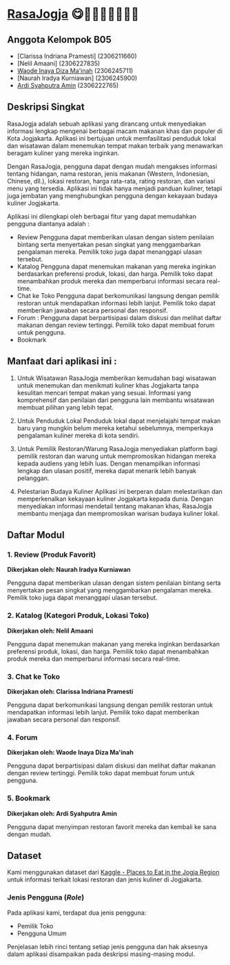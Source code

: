 # [RasaJogja](http://ardi-syahputra-rasajogja.pbp.cs.ui.ac.id/) 😋🦑🦑🦑🦑🦑🦑🦑

## Anggota Kelompok B05
- [Clarissa Indriana Pramesti] (2306211660)
- [Nelil Amaani] (2306227835)
- [Waode Inaya Diza Ma'inah](https://github.com/inayadiza) (2306245711)
- [Naurah Iradya Kurniawan] (2306245900)
- [Ardi Syahputra Amin](https://github.com/aminardisy) (2306222765)

## Deskripsi Singkat
RasaJogja adalah sebuah aplikasi yang dirancang untuk menyediakan informasi lengkap mengenai berbagai macam makanan khas dan populer di Kota Jogjakarta. Aplikasi ini bertujuan untuk memfasilitasi penduduk lokal dan wisatawan dalam menemukan tempat makan terbaik yang menawarkan beragam kuliner yang mereka inginkan. 

Dengan RasaJogja, pengguna dapat dengan mudah mengakses informasi tentang hidangan, nama restoran, jenis makanan (Western, Indonesian, Chinese, dll.), lokasi restoran, harga rata-rata, rating restoran, dan variasi menu yang tersedia. Aplikasi ini tidak hanya menjadi panduan kuliner, tetapi juga jembatan yang menghubungkan pengguna dengan kekayaan budaya kuliner Jogjakarta.

Aplikasi ini dilengkapi oleh berbagai fitur yang dapat memudahkan pengguna diantanya adalah :
- Review Pengguna dapat memberikan ulasan dengan sistem penilaian bintang serta menyertakan pesan singkat yang menggambarkan pengalaman mereka. Pemilik toko juga dapat menanggapi ulasan tersebut.
- Katalog Pengguna dapat menemukan makanan yang mereka inginkan berdasarkan preferensi produk, lokasi, dan harga. Pemilik toko dapat menambahkan produk mereka dan memperbarui informasi secara real-time.
- Chat ke Toko Pengguna dapat berkomunikasi langsung dengan pemilik restoran untuk mendapatkan informasi lebih lanjut. Pemilik toko dapat memberikan jawaban secara personal dan responsif.
- Forum : Pengguna dapat berpartisipasi dalam diskusi dan melihat daftar makanan dengan review tertinggi. Pemilik toko dapat membuat forum untuk pengguna.
- Bookmark

Manfaat dari aplikasi ini : 
- 

1. Untuk Wisatawan
RasaJogja memberikan kemudahan bagi wisatawan untuk menemukan dan menikmati kuliner khas Jogjakarta tanpa kesulitan mencari tempat makan yang sesuai. Informasi yang komprehensif dan penilaian dari pengguna lain membantu wisatawan membuat pilihan yang lebih tepat.

2. Untuk Penduduk Lokal
Penduduk lokal dapat menjelajahi tempat makan baru yang mungkin belum mereka ketahui sebelumnya, memperkaya pengalaman kuliner mereka di kota sendiri.

3. Untuk Pemilik Restoran/Warung
RasaJogja menyediakan platform bagi pemilik restoran dan warung untuk mempromosikan hidangan mereka kepada audiens yang lebih luas. Dengan menampilkan informasi lengkap dan ulasan positif, mereka dapat menarik lebih banyak pelanggan.

4. Pelestarian Budaya Kuliner
Aplikasi ini berperan dalam melestarikan dan memperkenalkan kekayaan kuliner Jogjakarta kepada dunia. Dengan menyediakan informasi mendetail tentang makanan khas, RasaJogja membantu menjaga dan mempromosikan warisan budaya kuliner lokal.

## Daftar Modul

### 1. Review (Produk Favorit)
**Dikerjakan oleh: Naurah Iradya Kurniawan**

Pengguna dapat memberikan ulasan dengan sistem penilaian bintang serta menyertakan pesan singkat yang menggambarkan pengalaman mereka. Pemilik toko juga dapat menanggapi ulasan tersebut.

### 2. Katalog (Kategori Produk, Lokasi Toko)
**Dikerjakan oleh: Nelil Amaani**

Pengguna dapat menemukan makanan yang mereka inginkan berdasarkan preferensi produk, lokasi, dan harga. Pemilik toko dapat menambahkan produk mereka dan memperbarui informasi secara real-time.

### 3. Chat ke Toko
**Dikerjakan oleh: Clarissa Indriana Pramesti**

Pengguna dapat berkomunikasi langsung dengan pemilik restoran untuk mendapatkan informasi lebih lanjut. Pemilik toko dapat memberikan jawaban secara personal dan responsif.

### 4. Forum
**Dikerjakan oleh: Waode Inaya Diza Ma'inah**

Pengguna dapat berpartisipasi dalam diskusi dan melihat daftar makanan dengan review tertinggi. Pemilik toko dapat membuat forum untuk pengguna.

### 5. Bookmark
**Dikerjakan oleh: Ardi Syahputra Amin**

Pengguna dapat menyimpan restoran favorit mereka dan kembali ke sana dengan mudah.

## Dataset
Kami menggunakan dataset dari [Kaggle - Places to Eat in the Jogja Region](https://www.kaggle.com/datasets/yudhaislamisulistya/places-to-eat-in-the-jogja-region) untuk informasi terkait lokasi restoran dan jenis kuliner di Jogjakarta.

### Jenis Pengguna (_Role_)

Pada aplikasi kami, terdapat dua jenis pengguna:

- Pemilik Toko
- Pengguna Umum

Penjelasan lebih rinci tentang setiap jenis pengguna dan hak aksesnya dalam aplikasi disampaikan pada deskripsi masing-masing modul.
